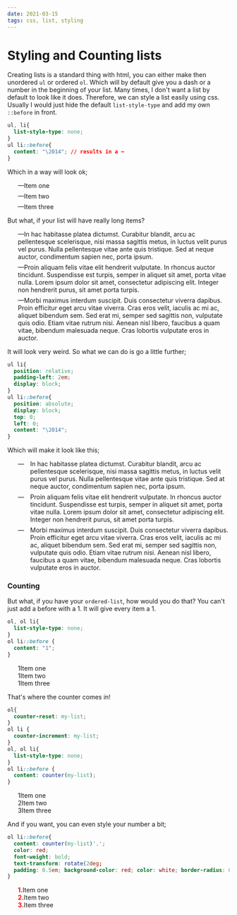 ```yaml
---
date: 2021-03-15
tags: css, list, styling
---
```


# Styling and Counting lists

<style>
  ul[class^="example"] li { margin: 0.5em 0;}
</style>

Creating lists is a standard thing with html, you can either make then unordered `ul` or ordered `ol`. Which will by default give you a dash or a number in the beginning of your list. Many times, I don't want a list by default to look like it does. Therefore, we can style a list easily using css. Usually I would just hide the default `list-style-type` and add my own `::before` in front.

```css
ul, li{
  list-style-type: none;
}
ul li::before{
  content: "\2014"; // results in a —
}
```

Which in a way will look ok;

<style>
ul.example-list, ul.example-list li{
  list-style-type: none;
}
ul.example-list li::before{
  content: "\2014"; // results in a —
}
</style>
<div class="example">
  <ul class="example-list">
    <li>Item one</li>
    <li>Item two</li>
    <li>Item three</li>
  </ul>
</div>

But what, if your list will have really long items?

<div class="example">
  <ul class="example-list">
    <li>In hac habitasse platea dictumst. Curabitur blandit, arcu ac pellentesque scelerisque, nisi massa sagittis metus, in luctus velit purus vel purus. Nulla pellentesque vitae ante quis tristique. Sed at neque auctor, condimentum sapien nec, porta ipsum.</li>
    <li>Proin aliquam felis vitae elit hendrerit vulputate. In rhoncus auctor tincidunt. Suspendisse est turpis, semper in aliquet sit amet, porta vitae nulla. Lorem ipsum dolor sit amet, consectetur adipiscing elit. Integer non hendrerit purus, sit amet porta turpis.</li>
    <li>Morbi maximus interdum suscipit. Duis consectetur viverra dapibus. Proin efficitur eget arcu vitae viverra. Cras eros velit, iaculis ac mi ac, aliquet bibendum sem. Sed erat mi, semper sed sagittis non, vulputate quis odio. Etiam vitae rutrum nisi. Aenean nisl libero, faucibus a quam vitae, bibendum malesuada neque. Cras lobortis vulputate eros in auctor.</li>
  </ul>
</div>

It will look very weird. So what we can do is go a little further;

```css
ul li{  
  position: relative;
  padding-left: 2em;
  display: block;
}
ul li::before{
  position: absolute; 
  display: block;
  top: 0; 
  left: 0;
  content: "\2014";
}
```
Which will make it look like this;

<style>
ul.example-list2 li {
  display: block;
  position: relative;
  padding-left: 2em;
}
ul.example-list2 li::before{
  position: absolute; 
  top: 0; 
  left: 0;
  content: "\2014";
  display: block;
}
</style>

<div class="example2">
  <ul class="example-list2">
    <li>In hac habitasse platea dictumst. Curabitur blandit, arcu ac pellentesque scelerisque, nisi massa sagittis metus, in luctus velit purus vel purus. Nulla pellentesque vitae ante quis tristique. Sed at neque auctor, condimentum sapien nec, porta ipsum.</li>
    <li>Proin aliquam felis vitae elit hendrerit vulputate. In rhoncus auctor tincidunt. Suspendisse est turpis, semper in aliquet sit amet, porta vitae nulla. Lorem ipsum dolor sit amet, consectetur adipiscing elit. Integer non hendrerit purus, sit amet porta turpis.</li>
    <li>Morbi maximus interdum suscipit. Duis consectetur viverra dapibus. Proin efficitur eget arcu vitae viverra. Cras eros velit, iaculis ac mi ac, aliquet bibendum sem. Sed erat mi, semper sed sagittis non, vulputate quis odio. Etiam vitae rutrum nisi. Aenean nisl libero, faucibus a quam vitae, bibendum malesuada neque. Cras lobortis vulputate eros in auctor.</li>
  </ul>
</div>



### Counting

But what, if you have your `ordered-list`, how would you do that? You can't just add a before with a 1. It will give every item a 1. 


```css
ol, ol li{
  list-style-type: none;
}
ol li::before {
  content: "1";
}
```

<style>
ol.example-list3, ol.example-list3 li{
  list-style-type: none;
}
ol.example-list3 li::before{
  content: "1";
}
</style>

<div class="example">
  <ol class="example-list3">
    <li>Item one</li>
    <li>Item two</li>
    <li>Item three</li>
  </ol>
</div>

That's where the counter comes in!

```css
ol{
  counter-reset: my-list;
}
ol li {
  counter-increment: my-list;
}
ol, ol li{
  list-style-type: none;
}
ol li::before {
  content: counter(my-list);
}
```
<style>
ol.example-list4,
ol.example-list5{
  counter-reset: my-list;
}

ol.example-list4 li, 
ol.example-list5 li {
  counter-increment: my-list;
}

ol.example-list4, 
ol.example-list4 li,
ol.example-list5, 
ol.example-list5 li{
  list-style-type: none;
}

ol.example-list4 li::before {
  content: counter(my-list);
}
ol.example-list5 li::before {
  content: counter(my-list)".";
 color: red;
  font-weight: bold;
  text-transform: rotate(2deg;
  padding: 0.5em; background-color: red; color: white; border-radius: 0.5em
}
</style>

<div class="example">
  <ol class="example-list4">
    <li>Item one</li>
    <li>Item two</li>
    <li>Item three</li>
  </ol>
</div>

And if you want, you can even style your number a bit;

```css
ol li::before{
  content: counter(my-list)'.';
  color: red;
  font-weight: bold;
  text-transform: rotate(2deg;
  padding: 0.5em; background-color: red; color: white; border-radius: 0.5em;
}
```

<div class="example">
  <ol class="example-list5">
    <li>Item one</li>
    <li>Item two</li>
    <li>Item three</li>
  </ol>
</div>
